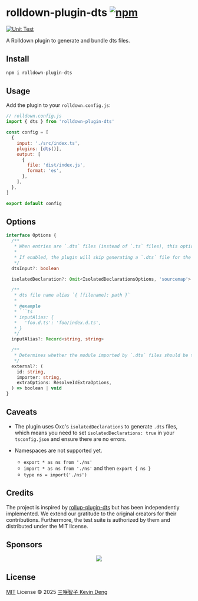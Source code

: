 # rolldown-plugin-dts [![npm](https://img.shields.io/npm/v/rolldown-plugin-dts.svg)](https://npmjs.com/package/rolldown-plugin-dts)

[![Unit Test](https://github.com/sxzz/rolldown-plugin-dts/actions/workflows/unit-test.yml/badge.svg)](https://github.com/sxzz/rolldown-plugin-dts/actions/workflows/unit-test.yml)

A Rolldown plugin to generate and bundle dts files.

## Install

```bash
npm i rolldown-plugin-dts
```

## Usage

Add the plugin to your `rolldown.config.js`:

```js
// rolldown.config.js
import { dts } from 'rolldown-plugin-dts'

const config = [
  {
    input: './src/index.ts',
    plugins: [dts()],
    output: [
      {
        file: 'dist/index.js',
        format: 'es',
      },
    ],
  },
]

export default config
```

## Options

````ts
interface Options {
  /**
   * When entries are `.dts` files (instead of `.ts` files), this option should be set to `true`.
   *
   * If enabled, the plugin will skip generating a `.dts` file for the entry point.
   */
  dtsInput?: boolean

  isolatedDeclaration?: Omit<IsolatedDeclarationsOptions, 'sourcemap'>

  /**
   * dts file name alias `{ [filename]: path }`
   *
   * @example
   * ```ts
   * inputAlias: {
   *   'foo.d.ts': 'foo/index.d.ts',
   * }
   */
  inputAlias?: Record<string, string>

  /**
   * Determines whether the module imported by `.dts` files should be treated as external or not.
   */
  external?: (
    id: string,
    importer: string,
    extraOptions: ResolveIdExtraOptions,
  ) => boolean | void
}
````

## Caveats

- The plugin uses Oxc's `isolatedDeclarations` to generate `.dts` files,
  which means you need to set `isolatedDeclarations: true` in your `tsconfig.json` and ensure there are no errors.

- Namespaces are not supported yet.
  - `export * as ns from './ns'`
  - `import * as ns from './ns'` and then `export { ns }`
  - `type ns = import('./ns')`

## Credits

The project is inspired by [rollup-plugin-dts](https://github.com/Swatinem/rollup-plugin-dts)
but has been independently implemented.
We extend our gratitude to the original creators for their contributions.
Furthermore, the test suite is authorized by them and distributed under the MIT license.

## Sponsors

<p align="center">
  <a href="https://cdn.jsdelivr.net/gh/sxzz/sponsors/sponsors.svg">
    <img src='https://cdn.jsdelivr.net/gh/sxzz/sponsors/sponsors.svg'/>
  </a>
</p>

## License

[MIT](./LICENSE) License © 2025 [三咲智子 Kevin Deng](https://github.com/sxzz)
